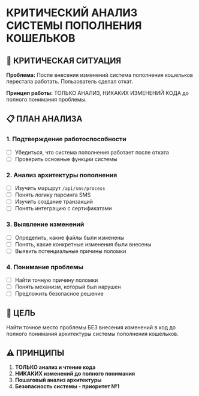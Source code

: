 # КРИТИЧЕСКИЙ АНАЛИЗ СИСТЕМЫ ПОПОЛНЕНИЯ КОШЕЛЬКОВ

## 🚨 КРИТИЧЕСКАЯ СИТУАЦИЯ

**Проблема:** После внесения изменений система пополнения кошельков перестала работать. Пользователь сделал откат.

**Принцип работы:** ТОЛЬКО АНАЛИЗ, НИКАКИХ ИЗМЕНЕНИЙ КОДА до полного понимания проблемы.

## 📋 ПЛАН АНАЛИЗА

### 1. Подтверждение работоспособности
- [ ] Убедиться, что система пополнения работает после отката
- [ ] Проверить основные функции системы

### 2. Анализ архитектуры пополнения
- [ ] Изучить маршрут `/api/sms/process`
- [ ] Понять логику парсинга SMS
- [ ] Изучить создание транзакций
- [ ] Понять интеграцию с сертификатами

### 3. Выявление изменений
- [ ] Определить, какие файлы были изменены
- [ ] Понять, какие конкретные изменения были внесены
- [ ] Выявить потенциальные причины поломки

### 4. Понимание проблемы
- [ ] Найти точную причину поломки
- [ ] Понять механизм, который был нарушен
- [ ] Предложить безопасное решение

## 🎯 ЦЕЛЬ

Найти точное место проблемы БЕЗ внесения изменений в код до полного понимания архитектуры системы пополнения кошельков.

## ⚠️ ПРИНЦИПЫ

1. **ТОЛЬКО анализ и чтение кода**
2. **НИКАКИХ изменений до полного понимания**
3. **Пошаговый анализ архитектуры**
4. **Безопасность системы - приоритет №1**
